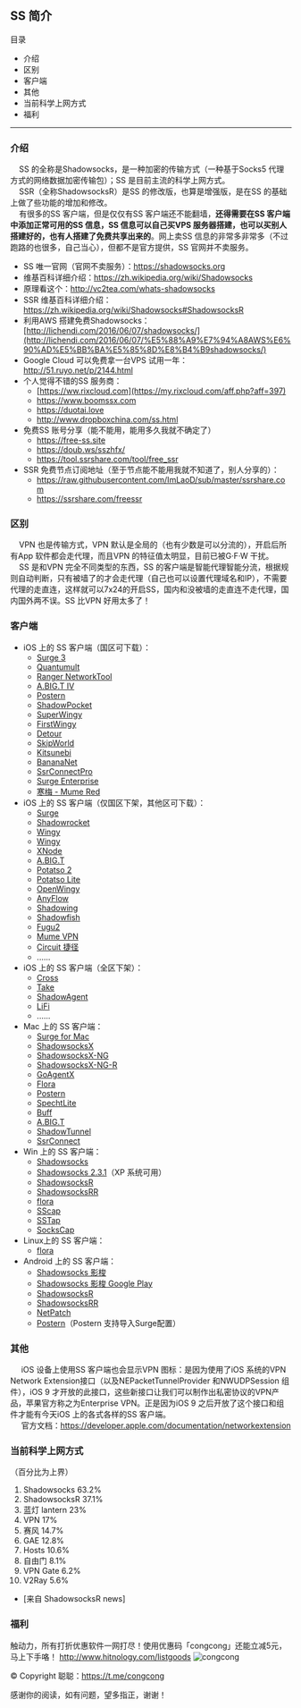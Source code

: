 ## SS 简介
目录
* 介绍
* 区别
* 客户端
* 其他
* 当前科学上网方式
* 福利
*** 
### 介绍
&nbsp;&nbsp;&nbsp;&nbsp;SS 的全称是Shadowsocks，是一种加密的传输方式（一种基于Socks5 代理方式的网络数据加密传输包）；SS 是目前主流的科学上网方式。<br/>
&nbsp;&nbsp;&nbsp;&nbsp;SSR（全称ShadowsocksR）是SS 的修改版，也算是增强版，是在SS 的基础上做了些功能的增加和修改。<br/>
&nbsp;&nbsp;&nbsp;&nbsp;有很多的SS 客户端，但是仅仅有SS 客户端还不能翻墙，**还得需要在SS 客户端中添加正常可用的SS 信息，SS 信息可以自己买VPS 服务器搭建，也可以买别人搭建好的，也有人搭建了免费共享出来的**。网上卖SS 信息的非常多非常多（不过跑路的也很多，自己当心），但都不是官方提供，SS 官网并不卖服务。
- SS 唯一官网（官网不卖服务）：<https://shadowsocks.org>
- 维基百科详细介绍：<https://zh.wikipedia.org/wiki/Shadowsocks>
- 原理看这个：<http://vc2tea.com/whats-shadowsocks>
- SSR 维基百科详细介绍：<https://zh.wikipedia.org/wiki/Shadowsocks#ShadowsocksR>
- 利用AWS 搭建免费Shadowsocks：[http://lichendi.com/2016/06/07/shadowsocks/](http://lichendi.com/2016/06/07/%E5%88%A9%E7%94%A8AWS%E6%90%AD%E5%BB%BA%E5%85%8D%E8%B4%B9shadowsocks/)
- Google Cloud 可以免费拿一台VPS 试用一年：<http://51.ruyo.net/p/2144.html>
- 个人觉得不错的SS 服务商：
	- [https://ww.rixcloud.com](https://my.rixcloud.com/aff.php?aff=397)
	- <https://www.boomssx.com>
	- <https://duotai.love>
	- <http://www.dropboxchina.com/ss.html>
- 免费SS 账号分享（能不能用，能用多久我就不确定了）
	- <https://free-ss.site>
	- <https://doub.ws/sszhfx/>
	- <https://tool.ssrshare.com/tool/free_ssr>
- SSR 免费节点订阅地址（至于节点能不能用我就不知道了，别人分享的）：
	- <https://raw.githubusercontent.com/ImLaoD/sub/master/ssrshare.com>
	- <https://ssrshare.com/freessr>

### 区别
&nbsp;&nbsp;&nbsp;&nbsp;VPN 也是传输方式，VPN 默认是全局的（也有少数是可以分流的），开启后所有App 软件都会走代理，而且VPN 的特征值太明显，目前已被G·F·W 干扰。<br/>
&nbsp;&nbsp;&nbsp;&nbsp;SS 是和VPN 完全不同类型的东西，SS 的客户端是智能代理智能分流，根据规则自动判断，只有被墙了的才会走代理（自己也可以设置代理域名和IP），不需要代理的走直连，这样就可以7x24的开启SS，国内和没被墙的走直连不走代理，国内国外两不误。SS 比VPN 好用太多了！

### 客户端

- iOS 上的 SS 客户端（国区可下载）：
	- [Surge 3](https://itunes.apple.com/cn/app/surge-3-web-developer-tool/id1329879957)
	- [Quantumult](https://itunes.apple.com/cn/app/quantumult/id1252015438)
	- [Ranger NetworkTool](https://itunes.apple.com/cn/app/ranger-networktool/id1330474376)
	- [A.BIG.T IV](https://itunes.apple.com/cn/app/a-big-t-iv/id1342485820)
	- [Postern](https://itunes.apple.com/cn/app/postern/id1352320896)
	- [ShadowPocket](https://itunes.apple.com/cn/app/shadowpocket/id1354988493)
	- [SuperWingy](https://itunes.apple.com/cn/app/id1290093815)
	- [FirstWingy](https://itunes.apple.com/cn/app/firstwingy/id1316416848)
	- [Detour](https://itunes.apple.com/cn/app/id1260141606)
	- [SkipWorld](https://itunes.apple.com/cn/app/skipworld/id1183653098)
	- [Kitsunebi](https://itunes.apple.com/cn/app/id1275446921)
	- [BananaNet](https://itunes.apple.com/cn/app/id1234881211)
	- [SsrConnectPro](https://itunes.apple.com/cn/app/id1272045249)
	- [Surge Enterprise](https://itunes.apple.com/cn/app/id1249961855)
	- [寒梅 - Mume Red](https://itunes.apple.com/cn/app/id1256315160)
- iOS 上的 SS 客户端（仅国区下架，其他区可下载）：
	- [Surge](https://itunes.apple.com/us/app/surge-web-developer-tool-proxy/id1040100637)
	- [Shadowrocket](https://itunes.apple.com/us/app/shadowrocket-for-shadowsocks/id932747118?mt=8)
	- [Wingy](https://itunes.apple.com/us/app/wingy-http-s-socks5-proxy-utility/id1178584911)
	- [Wingy](https://itunes.apple.com/us/app/wingy-shadow-vpn-for-http-socks5-ss/id1148026741)
	- [XNode](https://itunes.apple.com/us/app/id1265578116)
	- [A.BIG.T](https://itunes.apple.com/us/app/surfing-advanced-proxy/id1051326718)
	- [Potatso 2](https://itunes.apple.com/us/app/id1162704202)
	- [Potatso Lite](https://itunes.apple.com/us/app/id1239860606)
	- [OpenWingy](https://itunes.apple.com/cn/app/openwingy/id1294672758)
	- [AnyFlow](https://itunes.apple.com/us/app/anyflow-a-super-cool-network-tool/id1176894911)
	- [Shadowing](https://itunes.apple.com/us/app/shadowing/id1194879940)
	- [Shadowfish](https://itunes.apple.com/us/app/shadowfish/id1220680757)
	- [Fugu2](https://itunes.apple.com/us/app/fugu-2/id1215255916)
	- [Mume VPN](https://itunes.apple.com/cn/app/mume-vpn/id1144787928)
	- [Circuit 捷径](https://itunes.apple.com/us/app/id1115240504)
	- ......
- iOS 上的 SS 客户端（全区下架）：
	- [Cross](https://itunes.apple.com/cn/app/cross-proxy-client/id1194595243)
	- [Take](https://itunes.apple.com/us/app/id1176857712)
	- [ShadowAgent](https://itunes.apple.com/cn/app/id1187813723)
	- [LiFi](https://itunes.apple.com/cn/app/lifi-shadowsocks-and-shadowsocksr-vpn-client/id1153372559)
	- ......
- Mac 上的 SS 客户端：
	- [Surge for Mac](http://nssurge.com/)
	- [ShadowsocksX](https://github.com/shadowsocks/shadowsocks-iOS/releases)
	- [ShadowsocksX-NG](https://github.com/shadowsocks/ShadowsocksX-NG/releases/)
	- [ShadowsocksX-NG-R](https://github.com/qinyuhang/ShadowsocksX-NG-R/releases)
	- [GoAgentX](https://medium.com/@oscargong1995/goagentx-65c4c6141274)
	- [Flora](https://github.com/huacnlee/flora-kit)
	- [Postern](https://itunes.apple.com/us/app/poster/id411445577?mt=12)
	- [SpechtLite](https://github.com/zhuhaow/SpechtLite/releases)
	- [Buff](https://www.plutox.top/)
	- [A.BIG.T](https://itunes.apple.com/cn/app/a-big-t/id1114040100)
	- [ShadowTunnel](https://itunes.apple.com/cn/app/shadowtunnel-shadowsocks-shadowsocksr-client/id1187938179)
	- [SsrConnect](https://itunes.apple.com/app/id1217575505)
- Win 上的 SS 客户端：
	- [Shadowsocks](https://github.com/shadowsocks/shadowsocks-windows/releases)
	- [Shadowsocks 2.3.1](https://github.com/shadowsocks/shadowsocks-windows/releases/tag/2.3.1)（XP 系统可用）
	- [ShadowsocksR](https://github.com/shadowsocksr-backup/shadowsocksr-csharp/releases)
	- [ShadowsocksRR](https://github.com/shadowsocksrr/shadowsocksr-csharp/releases)
	- [flora](https://github.com/huacnlee/flora-kit)
	- [SScap](https://sourceforge.net/projects/sscap/)
	- [SSTap](https://www.sockscap64.com/sstap)
	- [SocksCap](https://www.sockscap64.com/sockscap-64-free-download/)
- Linux上的 SS 客户端：
	- [flora](https://github.com/huacnlee/flora-kit)
- Android 上的 SS 客户端：
	- [Shadowsocks 影梭](https://github.com/shadowsocks/shadowsocks-android/releases)
	- [Shadowsocks 影梭 Google Play](https://play.google.com/store/apps/details?id=com.github.shadowsocks)
	- [ShadowsocksR](https://github.com/shadowsocksr-backup/shadowsocksr-android/releases)
	- [ShadowsocksRR](https://github.com/shadowsocksrr/shadowsocksr-android/releases)
	- [NetPatch](https://play.google.com/store/apps/details?id=co.netpatch.firewall)
	- [Postern](https://play.google.com/store/apps/details?id=com.tunnelworkshop.postern)（Postern 支持导入Surge配置）

### 其他
&nbsp;&nbsp;&nbsp;&nbsp; iOS 设备上使用SS 客户端也会显示VPN 图标：是因为使用了iOS 系统的VPN Network Extension接口（以及NEPacketTunnelProvider 和NWUDPSession 组件），iOS 9 才开放的此接口，这些新接口让我们可以制作出私密协议的VPN产品，苹果官方称之为Enterprise VPN。正是因为iOS 9 之后开放了这个接口和组件才能有今天iOS 上的各式各样的SS 客户端。<br/>
&nbsp;&nbsp;&nbsp;&nbsp; 官方文档：<https://developer.apple.com/documentation/networkextension>

### 当前科学上网方式
（百分比为上界）
1. Shadowsocks 63.2%
2. ShadowsocksR 37.1%
3. 蓝灯 lantern 23%
4. VPN 17%
5. 赛风 14.7%
6. GAE 12.8%
7. Hosts 10.6%
8. 自由门 8.1%
9. VPN Gate 6.2%
10. V2Ray 5.6%
- [来自 ShadowsocksR news]

### 福利
触动力，所有打折优惠软件一网打尽！使用优惠码「congcong」还能立减5元，马上下手咯！
<http://www.hitnology.com/listgoods>
![congcong](https://github.com/congcong0806/ss/blob/master/redeem-congcong.jpg)

&copy; Copyright 聪聪：<https://t.me/congcong>

感谢你的阅读，如有问题，望多指正，谢谢！
